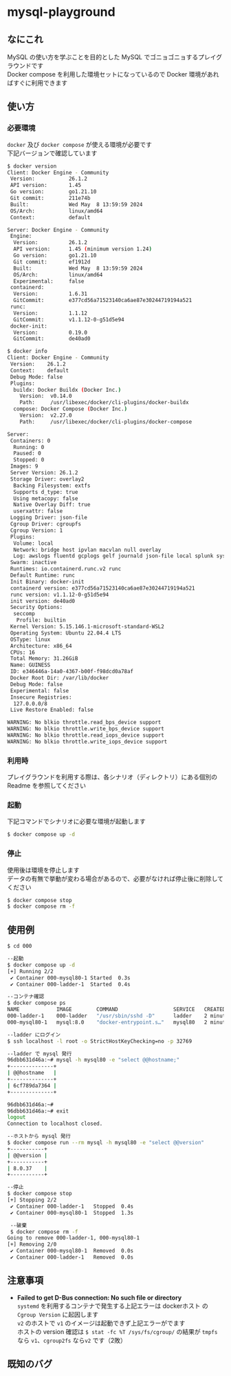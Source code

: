 # mysql-playground
## なにこれ
MySQL の使い方を学ぶことを目的とした MySQL でゴニョゴニョするプレイグラウンドです  
Docker compose を利用した環境セットになっているので Docker 環境があればすぐに利用できます  

## 使い方
### 必要環境
`docker` 及び `docker compose` が使える環境が必要です  
下記バージョンで確認しています  

```sh
$ docker version
Client: Docker Engine - Community
 Version:           26.1.2
 API version:       1.45
 Go version:        go1.21.10
 Git commit:        211e74b
 Built:             Wed May  8 13:59:59 2024
 OS/Arch:           linux/amd64
 Context:           default

Server: Docker Engine - Community
 Engine:
  Version:          26.1.2
  API version:      1.45 (minimum version 1.24)
  Go version:       go1.21.10
  Git commit:       ef1912d
  Built:            Wed May  8 13:59:59 2024
  OS/Arch:          linux/amd64
  Experimental:     false
 containerd:
  Version:          1.6.31
  GitCommit:        e377cd56a71523140ca6ae87e30244719194a521
 runc:
  Version:          1.1.12
  GitCommit:        v1.1.12-0-g51d5e94
 docker-init:
  Version:          0.19.0
  GitCommit:        de40ad0
```
```sh
$ docker info
Client: Docker Engine - Community
 Version:    26.1.2
 Context:    default
 Debug Mode: false
 Plugins:
  buildx: Docker Buildx (Docker Inc.)
    Version:  v0.14.0
    Path:     /usr/libexec/docker/cli-plugins/docker-buildx
  compose: Docker Compose (Docker Inc.)
    Version:  v2.27.0
    Path:     /usr/libexec/docker/cli-plugins/docker-compose

Server:
 Containers: 0
  Running: 0
  Paused: 0
  Stopped: 0
 Images: 9
 Server Version: 26.1.2
 Storage Driver: overlay2
  Backing Filesystem: extfs
  Supports d_type: true
  Using metacopy: false
  Native Overlay Diff: true
  userxattr: false
 Logging Driver: json-file
 Cgroup Driver: cgroupfs
 Cgroup Version: 1
 Plugins:
  Volume: local
  Network: bridge host ipvlan macvlan null overlay
  Log: awslogs fluentd gcplogs gelf journald json-file local splunk syslog
 Swarm: inactive
 Runtimes: io.containerd.runc.v2 runc
 Default Runtime: runc
 Init Binary: docker-init
 containerd version: e377cd56a71523140ca6ae87e30244719194a521
 runc version: v1.1.12-0-g51d5e94
 init version: de40ad0
 Security Options:
  seccomp
   Profile: builtin
 Kernel Version: 5.15.146.1-microsoft-standard-WSL2
 Operating System: Ubuntu 22.04.4 LTS
 OSType: linux
 Architecture: x86_64
 CPUs: 16
 Total Memory: 31.26GiB
 Name: GUINESS
 ID: e346446a-14a0-4367-b00f-f98dcd0a78af
 Docker Root Dir: /var/lib/docker
 Debug Mode: false
 Experimental: false
 Insecure Registries:
  127.0.0.0/8
 Live Restore Enabled: false

WARNING: No blkio throttle.read_bps_device support
WARNING: No blkio throttle.write_bps_device support
WARNING: No blkio throttle.read_iops_device support
WARNING: No blkio throttle.write_iops_device support
  ```

### 利用時
プレイグラウンドを利用する際は、各シナリオ（ディレクトリ）にある個別の Readme を参照してください

### 起動
下記コマンドでシナリオに必要な環境が起動します  
```sh
$ docker compose up -d
```

### 停止
使用後は環境を停止します  
データの有無で挙動が変わる場合があるので、必要がなければ停止後に削除してください
```sh
$ docker compose stop
$ docker compose rm -f
```

## 使用例
```sh
$ cd 000

--起動
$ docker compose up -d
[+] Running 2/2
 ✔ Container 000-mysql80-1 Started  0.3s 
 ✔ Container 000-ladder-1  Started  0.4s

--コンテナ確認
$ docker compose ps
NAME            IMAGE        COMMAND                  SERVICE   CREATED         STATUS         PORTS
000-ladder-1    000-ladder   "/usr/sbin/sshd -D"      ladder    2 minutes ago   Up 2 minutes   0.0.0.0:32769->22/tcp, :::32769->22/tcp
000-mysql80-1   mysql:8.0    "docker-entrypoint.s…"   mysql80   2 minutes ago   Up 2 minutes   3306/tcp, 33060/tcp

--ladder にログイン
$ ssh localhost -l root -o StrictHostKeyChecking=no -p 32769

--ladder で mysql 発行
96dbb631d46a:~# mysql -h mysql80 -e "select @@hostname;"
+--------------+
| @@hostname   |
+--------------+
| 6cf789da7364 |
+--------------+

96dbb631d46a:~# 
96dbb631d46a:~# exit
logout
Connection to localhost closed.

--ホストから mysql 発行
$ docker compose run --rm mysql -h mysql80 -e "select @@version"
+-----------+
| @@version |
+-----------+
| 8.0.37    |
+-----------+

--停止
$ docker compose stop
[+] Stopping 2/2
 ✔ Container 000-ladder-1   Stopped  0.4s
 ✔ Container 000-mysql80-1  Stopped  1.3s

 --破棄
 $ docker compose rm -f
Going to remove 000-ladder-1, 000-mysql80-1
[+] Removing 2/0
 ✔ Container 000-mysql80-1  Removed  0.0s
 ✔ Container 000-ladder-1   Removed  0.0s
 ```

## 注意事項
 * **Failed to get D-Bus connection: No such file or directory**  
`systemd` を利用するコンテナで発生する上記エラーは dockerホスト の `Cgroup Version` に起因します  
`v2` のホストで `v1` のイメージは起動できず上記エラーがでます  
ホストの version 確認は `$ stat -fc %T /sys/fs/cgroup/` の結果が `tmpfs` なら `v1`、`cgroup2fs` なら`v2` です（2敗）  

## 既知のバグ
